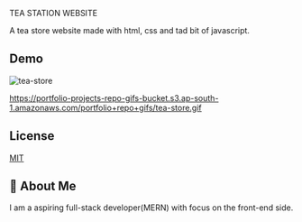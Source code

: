 
TEA STATION WEBSITE

A tea store website made with html, css and tad bit of javascript.
    
## Demo
![tea-store](https://user-images.githubusercontent.com/30661399/149621616-e4089da8-cd7b-4afd-aec8-9ba89b16c5f2.gif)

https://portfolio-projects-repo-gifs-bucket.s3.ap-south-1.amazonaws.com/portfolio+repo+gifs/tea-store.gif

## License

[MIT](https://choosealicense.com/licenses/mit/)


## 🚀 About Me
I am a aspiring full-stack developer(MERN) with focus on the front-end side.

